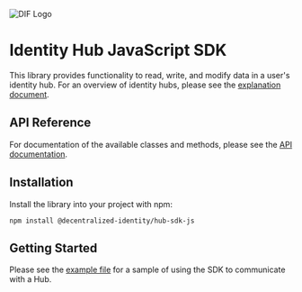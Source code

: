 ![DIF Logo](https://raw.githubusercontent.com/decentralized-identity/decentralized-identity.github.io/master/images/logo-small.png)

# Identity Hub JavaScript SDK

This library provides functionality to read, write, and modify data in a user's identity hub. For an overview of identity hubs, please see the [explanation document](https://github.com/decentralized-identity/identity-hub/blob/master/explainer.md).

## API Reference

For documentation of the available classes and methods, please see the [API documentation](http://decentralized-identity.github.io/hub-sdk-js).

## Installation

Install the library into your project with npm:

```
npm install @decentralized-identity/hub-sdk-js
```

## Getting Started

Please see the [example file](./src/example.ts) for a sample of using the SDK to communicate with a Hub.
